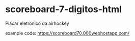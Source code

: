 # scoreboard-7-digitos-html
Placar eletronico da airhockey

example code: https://scoreboard70.000webhostapp.com/
